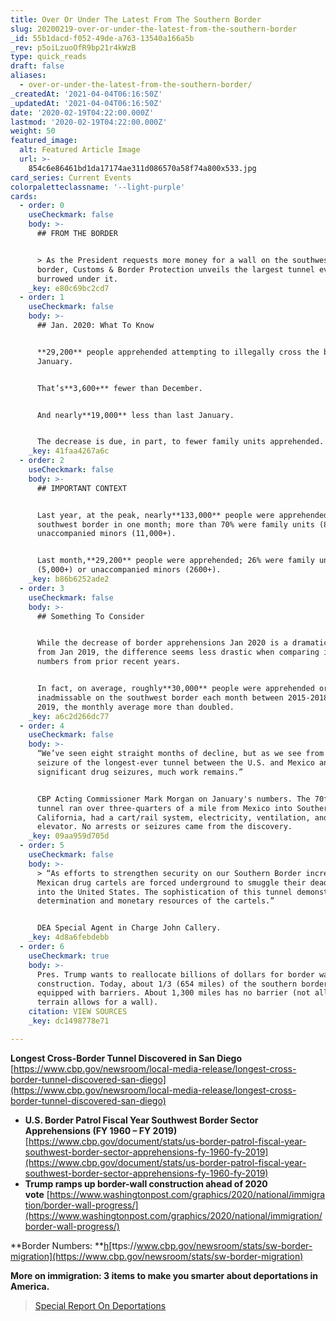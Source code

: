 ```yaml
---
title: Over Or Under The Latest From The Southern Border
slug: 20200219-over-or-under-the-latest-from-the-southern-border
_id: 55b1dacd-f052-49de-a763-13540a166a5b
_rev: p5oiLzuoOfR9bp21r4kWzB
type: quick_reads
draft: false
aliases:
  - over-or-under-the-latest-from-the-southern-border/
_createdAt: '2021-04-04T06:16:50Z'
_updatedAt: '2021-04-04T06:16:50Z'
date: '2020-02-19T04:22:00.000Z'
lastmod: '2020-02-19T04:22:00.000Z'
weight: 50
featured_image:
  alt: Featured Article Image
  url: >-
    854c6e86461bd1da17174ae311d086570a58f74a800x533.jpg
card_series: Current Events
colorpaletteclassname: '--light-purple'
cards:
  - order: 0
    useCheckmark: false
    body: >-
      ## FROM THE BORDER


      > As the President requests more money for a wall on the southwestern U.S.
      border, Customs & Border Protection unveils the largest tunnel ever
      burrowed under it.
    _key: e80c69bc2cd7
  - order: 1
    useCheckmark: false
    body: >-
      ## Jan. 2020: What To Know


      **29,200** people apprehended attempting to illegally cross the border in
      January.


      That’s**3,600+** fewer than December.


      And nearly**19,000** less than last January.


      The decrease is due, in part, to fewer family units apprehended.
    _key: 41faa4267a6c
  - order: 2
    useCheckmark: false
    body: >-
      ## IMPORTANT CONTEXT


      Last year, at the peak, nearly**133,000** people were apprehended at the
      southwest border in one month; more than 70% were family units (84,000+) &
      unaccompanied minors (11,000+).


      Last month,**29,200** people were apprehended; 26% were family units
      (5,000+) or unaccompanied minors (2600+).
    _key: b86b6252ade2
  - order: 3
    useCheckmark: false
    body: >-
      ## Something To Consider


      While the decrease of border apprehensions Jan 2020 is a dramatic drop
      from Jan 2019, the difference seems less drastic when comparing it with
      numbers from prior recent years.


      In fact, on average, roughly**30,000** people were apprehended or deemed
      inadmissable on the southwest border each month between 2015-2018. In
      2019, the monthly average more than doubled.
    _key: a6c2d266dc77
  - order: 4
    useCheckmark: false
    body: >-
      “We’ve seen eight straight months of decline, but as we see from the
      seizure of the longest-ever tunnel between the U.S. and Mexico and
      significant drug seizures, much work remains.”


      CBP Acting Commissioner Mark Morgan on January's numbers. The 70ft-deep
      tunnel ran over three-quarters of a mile from Mexico into Southern
      California, had a cart/rail system, electricity, ventilation, and even an
      elevator. No arrests or seizures came from the discovery.
    _key: 09aa959d705d
  - order: 5
    useCheckmark: false
    body: >-
      > “As efforts to strengthen security on our Southern Border increase,
      Mexican drug cartels are forced underground to smuggle their deadly drugs
      into the United States. The sophistication of this tunnel demonstrates the
      determination and monetary resources of the cartels.”


      DEA Special Agent in Charge John Callery.
    _key: 4d8a6febdebb
  - order: 6
    useCheckmark: true
    body: >-
      Pres. Trump wants to reallocate billions of dollars for border wall
      construction. Today, about 1/3 (654 miles) of the southern border is
      equipped with barriers. About 1,300 miles has no barrier (not all the
      terrain allows for a wall).
    citation: VIEW SOURCES
    _key: dc1498778e71

---
```

**Longest Cross-Border Tunnel Discovered in San Diego**  
[https://www.cbp.gov/newsroom/local-media-release/longest-cross-border-tunnel-discovered-san-diego](https://www.cbp.gov/newsroom/local-media-release/longest-cross-border-tunnel-discovered-san-diego)

* **U.S. Border Patrol Fiscal Year Southwest Border Sector Apprehensions (FY 1960 – FY 2019)**  
[https://www.cbp.gov/document/stats/us-border-patrol-fiscal-year-southwest-border-sector-apprehensions-fy-1960-fy-2019](https://www.cbp.gov/document/stats/us-border-patrol-fiscal-year-southwest-border-sector-apprehensions-fy-1960-fy-2019)
* **Trump ramps up border-wall construction ahead of 2020 vote** [https://www.washingtonpost.com/graphics/2020/national/immigration/border-wall-progress/](https://www.washingtonpost.com/graphics/2020/national/immigration/border-wall-progress/)

**Border Numbers: **[h](https://www.cbp.gov/newsroom/stats/sw-border-migration)[ttps://www.cbp.gov/newsroom/stats/sw-border-migration](https://www.cbp.gov/newsroom/stats/sw-border-migration)

**More on immigration: 3 items to make you smarter about deportations in America.**

> [Special Report On Deportations](https://smarthernews.com/special-report-on-deportations/)
